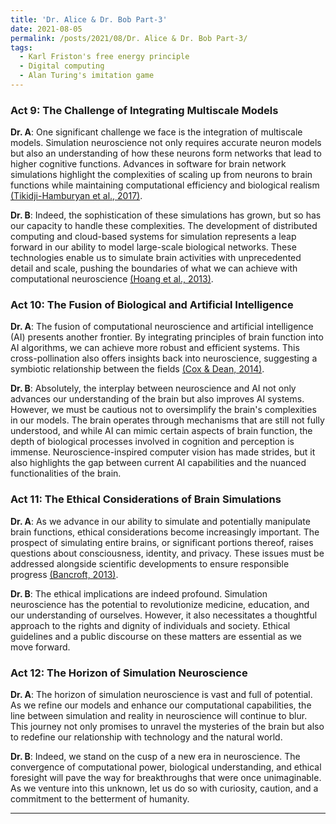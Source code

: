 ```yaml
---
title: 'Dr. Alice & Dr. Bob Part-3'
date: 2021-08-05
permalink: /posts/2021/08/Dr. Alice & Dr. Bob Part-3/
tags:
  - Karl Friston's free energy principle
  - Digital computing
  - Alan Turing's imitation game
---
```


### Act 9: The Challenge of Integrating Multiscale Models

**Dr. A**: One significant challenge we face is the integration of multiscale models. Simulation neuroscience not only requires accurate neuron models but also an understanding of how these neurons form networks that lead to higher cognitive functions. Advances in software for brain network simulations highlight the complexities of scaling up from neurons to brain functions while maintaining computational efficiency and biological realism [(Tikidji-Hamburyan et al., 2017)](https://www.frontiersin.org/articles/10.3389/fninf.2017.00046/full).

**Dr. B**: Indeed, the sophistication of these simulations has grown, but so has our capacity to handle these complexities. The development of distributed computing and cloud-based systems for simulation represents a leap forward in our ability to model large-scale biological networks. These technologies enable us to simulate brain activities with unprecedented detail and scale, pushing the boundaries of what we can achieve with computational neuroscience [(Hoang et al., 2013)](https://www.frontiersin.org/articles/10.3389/fninf.2013.00019/full).

### Act 10: The Fusion of Biological and Artificial Intelligence

**Dr. A**: The fusion of computational neuroscience and artificial intelligence (AI) presents another frontier. By integrating principles of brain function into AI algorithms, we can achieve more robust and efficient systems. This cross-pollination also offers insights back into neuroscience, suggesting a symbiotic relationship between the fields [(Cox & Dean, 2014)](https://www.cell.com/current-biology/pdf/S0960-9822(14)01039-2.pdf).

**Dr. B**: Absolutely, the interplay between neuroscience and AI not only advances our understanding of the brain but also improves AI systems. However, we must be cautious not to oversimplify the brain's complexities in our models. The brain operates through mechanisms that are still not fully understood, and while AI can mimic certain aspects of brain function, the depth of biological processes involved in cognition and perception is immense. Neuroscience-inspired computer vision has made strides, but it also highlights the gap between current AI capabilities and the nuanced functionalities of the brain.

### Act 11: The Ethical Considerations of Brain Simulations

**Dr. A**: As we advance in our ability to simulate and potentially manipulate brain functions, ethical considerations become increasingly important. The prospect of simulating entire brains, or significant portions thereof, raises questions about consciousness, identity, and privacy. These issues must be addressed alongside scientific developments to ensure responsible progress [(Bancroft, 2013)](https://link.springer.com/article/10.1007/s12152-012-9163-7).

**Dr. B**: The ethical implications are indeed profound. Simulation neuroscience has the potential to revolutionize medicine, education, and our understanding of ourselves. However, it also necessitates a thoughtful approach to the rights and dignity of individuals and society. Ethical guidelines and a public discourse on these matters are essential as we move forward.

### Act 12: The Horizon of Simulation Neuroscience

**Dr. A**: The horizon of simulation neuroscience is vast and full of potential. As we refine our models and enhance our computational capabilities, the line between simulation and reality in neuroscience will continue to blur. This journey not only promises to unravel the mysteries of the brain but also to redefine our relationship with technology and the natural world.

**Dr. B**: Indeed, we stand on the cusp of a new era in neuroscience. The convergence of computational power, biological understanding, and ethical foresight will pave the way for breakthroughs that were once unimaginable. As we venture into this unknown, let us do so with curiosity, caution, and a commitment to the betterment of humanity.

---
